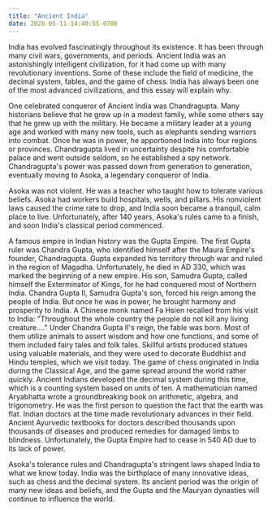 ```yaml
---
title: "Ancient India"
date: 2020-05-11-14:40:55-0700
---
```


India has evolved fascinatingly throughout its existence. It has been through many civil wars, governments, and periods. Ancient India was an astonishingly intelligent civilization, for it had come up with many revolutionary inventions. Some of these include the field of medicine, the decimal system, fables, and the game of chess. India has always been one of the most advanced civilizations, and this essay will explain why.

One celebrated conqueror of Ancient India was Chandragupta. Many historians believe that he grew up in a modest family, while some others say that he grew up with the military. He became a military leader at a young age and worked with many new tools, such as elephants sending warriors into combat. Once he was in power, he apportioned India into four regions or provinces. Chandragupta lived in uncertainty despite his comfortable palace and went outside seldom, so he established a spy network. Chandragupta's power was passed down from generation to generation, eventually moving to Asoka, a legendary conqueror of India.

Asoka was not violent. He was a teacher who taught how to tolerate various beliefs. Asoka had workers build hospitals, wells, and pillars. His nonviolent laws caused the crime rate to drop, and India soon became a tranquil, calm place to live. Unfortunately, after 140 years, Asoka's rules came to a finish, and soon India's classical period commenced.

A famous empire in Indian history was the Gupta Empire. The first Gupta ruler was Chandra Gupta, who identified himself after the Maura Empire's founder, Chandragupta. Gupta expanded his territory through war and ruled in the region of Magadha. Unfortunately, he died in AD 330, which was marked the beginning of a new empire. His son, Samudra Gupta, called himself the Exterminator of Kings, for he had conquered most of Northern India. Chandra Gupta II, Samudra Gupta's son, forced his reign among the people of India. But once he was in power, he brought harmony and prosperity to India. A Chinese monk named Fa Hsien recalled from his visit to India: "Throughout the whole country the people do not kill any living creature...." Under Chandra Gupta II's reign, the fable was born. Most of them utilize animals to assert wisdom and how one functions, and some of them included fairy tales and folk tales. Skillful artists produced statues using valuable materials, and they were used to decorate Buddhist and Hindu temples, which we visit today. The game of chess originated in India during the Classical Age, and the game spread around the world rather quickly. Ancient Indians developed the decimal system during this time, which is a counting system based on units of ten. A mathematician named Aryabhatta wrote a groundbreaking book on arithmetic, algebra, and trigonometry. He was the first person to question the fact that the earth was flat. Indian doctors at the time made revolutionary advances in their field. Ancient Ayurvedic textbooks for doctors described thousands upon thousands of diseases and produced remedies for damaged limbs to blindness. Unfortunately, the Gupta Empire had to cease in 540 AD due to its lack of power.

Asoka's tolerance rules and Chandragupta's stringent laws shaped India to what we know today. India was the birthplace of many innovative ideas, such as chess and the decimal system. Its ancient period was the origin of many new ideas and beliefs, and the Gupta and the Mauryan dynasties will continue to influence the world.
